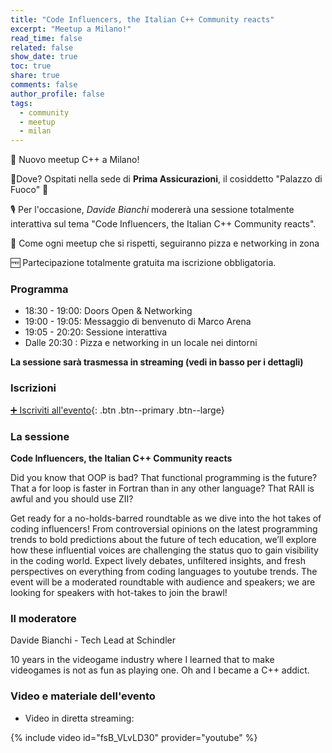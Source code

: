 ```yaml
---
title: "Code Influencers, the Italian C++ Community reacts"
excerpt: "Meetup a Milano!"
read_time: false
related: false
show_date: true
toc: true
share: true
comments: false
author_profile: false
tags:
  - community
  - meetup
  - milan  
---
```


🥳 Nuovo meetup C++ a Milano!

📌Dove? Ospitati nella sede di **Prima Assicurazioni**, il cosiddetto "Palazzo di Fuoco" 🤩

🎙️ Per l'occasione, *Davide Bianchi* modererà una sessione totalmente interattiva sul tema "Code Influencers, the Italian C++ Community reacts".

🍕 Come ogni meetup che si rispetti, seguiranno pizza e networking in zona

🆓 Partecipazione totalmente gratuita ma iscrizione obbligatoria.

### Programma

- 18:30 - 19:00: Doors Open & Networking
- 19:00 - 19:05: Messaggio di benvenuto di Marco Arena
- 19:05 - 20:20: Sessione interattiva
- Dalle 20:30  : Pizza e networking in un locale nei dintorni

**La sessione sarà trasmessa in streaming (vedi in basso per i dettagli)**

### Iscrizioni

[➕ Iscriviti all'evento](https://italiancpp-0425.eventbrite.it/){: .btn .btn--primary .btn--large}

### La sessione

**Code Influencers, the Italian C++ Community reacts**

Did you know that OOP is bad? That functional programming is the future? That a for loop is faster in Fortran than in any other language? That RAII is awful and you should use ZII?

Get ready for a no-holds-barred roundtable as we dive into the hot takes of coding influencers! From controversial opinions on the latest programming trends to bold predictions about the future of tech education, we’ll explore how these influential voices are challenging the status quo to gain visibility in the coding world. Expect lively debates, unfiltered insights, and fresh perspectives on everything from coding languages to youtube trends.
The event will be a moderated roundtable with audience and speakers; we are looking for speakers with hot-takes to join the brawl!

### Il moderatore

Davide Bianchi - Tech Lead at Schindler 

10 years in the videogame industry where I learned that to make videogames is not as fun as playing one. Oh and I became a C++ addict.

### Video e materiale dell'evento

- Video in diretta streaming:

{% include video id="fsB_VLvLD30" provider="youtube" %}